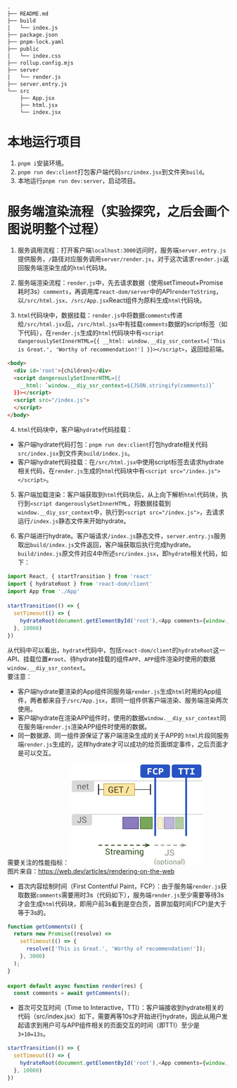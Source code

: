 ```
.
├── README.md
├── build
│   └── index.js
├── package.json
├── pnpm-lock.yaml
├── public
│   └── index.css
├── rollup.config.mjs
├── server
│   └── render.js
├── server.entry.js
└── src
    ├── App.jsx
    ├── html.jsx
    └── index.jsx
```
# 本地运行项目
1. `pnpm i`安装环境。
2. `pnpm run dev:client`打包客户端代码`src/index.jsx`到文件夹`build`。
3. 本地运行`pnpm run dev:server`，启动项目。

# 服务端渲染流程（实验探究，之后会画个图说明整个过程）
1. 服务调用流程：打开客户端`localhost:3000`访问时，服务端`server.entry.js`提供服务，`/`路径对应服务调用`server/render.js`，对于这次请求`render.js`返回服务端渲染生成的`html`代码块。
2. 服务端渲染流程：`render.js`中，先去请求数据（使用setTimeout+Promise耗时3s）`comments`，再调用库`react-dom/server`中的API`renderToString`，以`/src/html.jsx`、`/src/App.jsx`React组件为原料生成`html`代码块。<br>

3. `html`代码块中，数据挂载：`render.js`中将数据`comments`传递给`/src/html.jsx`后，`/src/html.jsx`中有挂载`comments`数据的script标签（如下代码），在`render.js`生成的`html`代码块中有`<script dangerouslySetInnerHTML={{
    __html: window.__diy_ssr_context=['This is Great.', 'Worthy of recommendation!']
  }}></script>`，返回给前端。
```html
<body>
  <div id='root'>{children}</div>
  <script dangerouslySetInnerHTML={{
    __html: `window.__diy_ssr_context=${JSON.stringify(comments)}`
  }}></script>
  <script src="/index.js">
  </script>
</body>
```

4. `html`代码块中，客户端`hydrate`代码挂载：
* 客户端hydrate代码打包：`pnpm run dev:client`打包hydrate相关代码`src/index.jsx`到文件夹`build/index.js`。
* 客户端hydrate代码挂载：在`/src/html.jsx`中使用script标签去请求hydrate相关代码，在`render.js`生成的`html`代码块中有`<script src="/index.js"></script>`。

5. 客户端加载渲染：客户端获取到`html`代码块后，从上向下解析`html`代码块，执行到`<script dangerouslySetInnerHTML`，将数据挂载到`window.__diy_ssr_context`中，执行到`<script src="/index.js">`，去请求运行`/index.js`静态文件来开始hydrate。

6. 客户端进行hydrate。客户端请求`/index.js`静态文件，`server.entry.js`服务取出`build/index.js`文件返回，客户端获取后执行完成hydrate。<br>
`build/index.js`原文件对应4中所述`src/index.jsx`，即`hydrate`相关代码，如下：<br>
```javaScript
import React, { startTransition } from 'react'
import { hydrateRoot } from 'react-dom/client'
import App from './App'

startTransition(() => {
  setTimeout(() => {
    hydrateRoot(document.getElementById('root'),<App comments={window.__diy_ssr_context} />)
  }, 10000)
})
```
从代码中可以看出，`hydrate`代码中，包括`react-dom/client`的`hydrateRoot`这一API、挂载位置`#root`、待hydrate挂载的组件`APP`、`APP`组件渲染时使用的数据`window.__diy_ssr_context`。<br>
要注意：
* 客户端hydrate要渲染的App组件同服务端`render.js`生成`html`时用的App组件，两者都来自于`/src/App.jsx`，即同一组件供客户端渲染、服务端渲染两次使用。
* 客户端hydrate在渲染APP组件时，使用的数据`window.__diy_ssr_context`同在服务端`render.js`渲染APP组件时使用的数据。
* 同一数据源、同一组件源保证了客户端渲染生成的关于APP的 `html`片段同服务端`render.js`生成的，这样hydrate才可以成功的给页面绑定事件，之后页面才是可以交互。

需要关注的性能指标：
<img src="./image/SSR渲染指标.jpg" width="300px" />
<br>图片来自：https://web.dev/articles/rendering-on-the-web

* 首次内容绘制时间（First Contentful Paint，FCP）：由于服务端`render.js`获取数据`comments`需要用时3s（代码如下），服务端`render.js`至少需要等待3s才会生成`html`代码块，即用户前3s看到是空白页，首屏加载时间(FCP)是大于等于3s的。
```javascript
function getComments() {
  return new Promise((resolve) =>
    setTimeout(() => {
      resolve(['This is Great.', 'Worthy of recommendation!']);
    }, 3000)
  );
}

export default async function render(res) {
  const comments = await getComments();
```
* 首次可交互时间（Time to Interactive，TTI）：客户端接收到hydrate相关的代码（src/index.jsx）如下，需要再等10s才开始进行hydrate，因此从用户发起请求到用户可与APP组件相关的页面交互的时间（即TTI）至少是`3+10=13s`。
```javascript
startTransition(() => {
  setTimeout(() => {
    hydrateRoot(document.getElementById('root'),<App comments={window.__diy_ssr_context} />)
  }, 10000)
})
```

